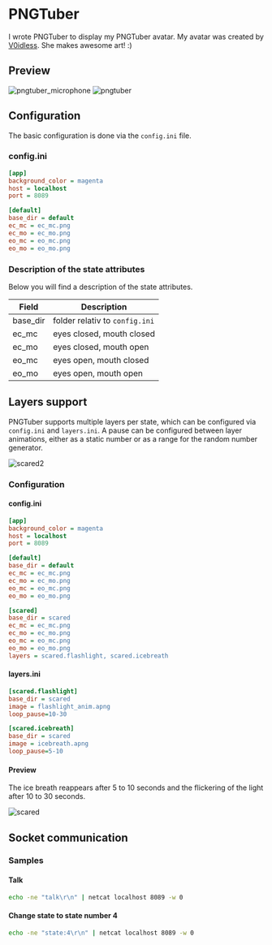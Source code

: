 # PNGTuber
I wrote PNGTuber to display my PNGTuber avatar. My avatar was created by [V0idless](https://www.twitch.tv/v0idlessart). She makes awesome art! :)

## Preview
![pngtuber_microphone](https://github.com/user-attachments/assets/387ab98d-2dfb-4f91-83ce-b136b090fbeb) ![pngtuber](https://github.com/user-attachments/assets/6f48af87-6a5b-4648-bc68-7573367dd08b)

## Configuration

The basic configuration is done via the `config.ini` file.

### config.ini

```ini
[app]
background_color = magenta
host = localhost
port = 8089

[default]
base_dir = default
ec_mc = ec_mc.png
ec_mo = ec_mo.png
eo_mc = eo_mc.png
eo_mo = eo_mo.png
```

### Description of the state attributes

Below you will find a description of the state attributes.

| Field  | Description |
| ------------- | ------------- |
| base_dir  | folder relativ to `config.ini`  |
| ec_mc  | eyes closed, mouth closed  |
| ec_mo  | eyes closed, mouth open  |
| eo_mc  | eyes open, mouth closed  |
| eo_mo  | eyes open, mouth open  |

## Layers support
PNGTuber supports multiple layers per state, which can be configured via `config.ini` and `layers.ini`. A pause can be configured between layer animations, either as a static number or as a range for the random number generator.

![scared2](https://github.com/user-attachments/assets/c348d128-aa82-461b-b39f-011de8b53ac1)

### Configuration

#### config.ini

```ini
[app]
background_color = magenta
host = localhost
port = 8089

[default]
base_dir = default
ec_mc = ec_mc.png
ec_mo = ec_mo.png
eo_mc = eo_mc.png
eo_mo = eo_mo.png

[scared]
base_dir = scared
ec_mc = ec_mc.png
ec_mo = ec_mo.png
eo_mc = eo_mc.png
eo_mo = eo_mo.png
layers = scared.flashlight, scared.icebreath
```

#### layers.ini

```ini
[scared.flashlight]
base_dir = scared
image = flashlight_anim.apng
loop_pause=10-30

[scared.icebreath]
base_dir = scared
image = icebreath.apng
loop_pause=5-10
```

#### Preview
The ice breath reappears after 5 to 10 seconds and the flickering of the light after 10 to 30 seconds.

![scared](https://github.com/user-attachments/assets/641da7d4-36a8-4d4c-9e68-4b672d1ffc83)

## Socket communication
### Samples
#### Talk

```bash
echo -ne "talk\r\n" | netcat localhost 8089 -w 0
```

#### Change state to state number 4

```bash
echo -ne "state:4\r\n" | netcat localhost 8089 -w 0
```

